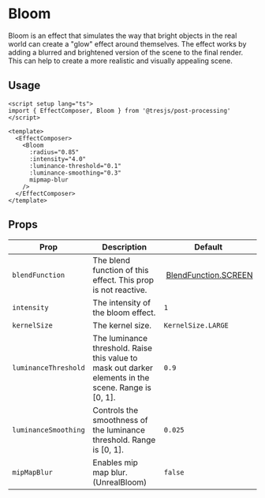 # Bloom

<DocsDemo>
  <BloomDemo />
</DocsDemo>

Bloom is an effect that simulates the way that bright objects in the real world can create a "glow" effect around themselves. The effect works by adding a blurred and brightened version of the scene to the final render. This can help to create a more realistic and visually appealing scene.

## Usage

```vue
<script setup lang="ts">
import { EffectComposer, Bloom } from '@tresjs/post-processing'
</script>

<template>
  <EffectComposer>
    <Bloom
      :radius="0.85"
      :intensity="4.0"
      :luminance-threshold="0.1"
      :luminance-smoothing="0.3"
      mipmap-blur
    />
  </EffectComposer>
</template>
```

## Props

| Prop                 | Description                                                                                          | Default                                                                                                                                        |
| -------------------- | ---------------------------------------------------------------------------------------------------- | ---------------------------------------------------------------------------------------------------------------------------------------------- |
| `blendFunction`      | The blend function of this effect. This prop is not reactive.                                        |  [BlendFunction.SCREEN](https://github.com/pmndrs/postprocessing/blob/c3ce388be247916437a314f17748a75329d65df1/src/enums/BlendFunction.js#L40) |
| `intensity`          | The intensity of the bloom effect.                                                                   | `1`                                                                                                                                            |
| `kernelSize`         | The kernel size.                                                                                     | `KernelSize.LARGE`                                                                                                                             |
| `luminanceThreshold` | The luminance threshold. Raise this value to mask out darker elements in the scene. Range is [0, 1]. | `0.9`                                                                                                                                          |
| `luminanceSmoothing` | Controls the smoothness of the luminance threshold. Range is [0, 1].                                 | `0.025`                                                                                                                                        |
| `mipMapBlur`         | Enables mip map blur. (UnrealBloom)                                                                  | `false`                                                                                                                                        |
